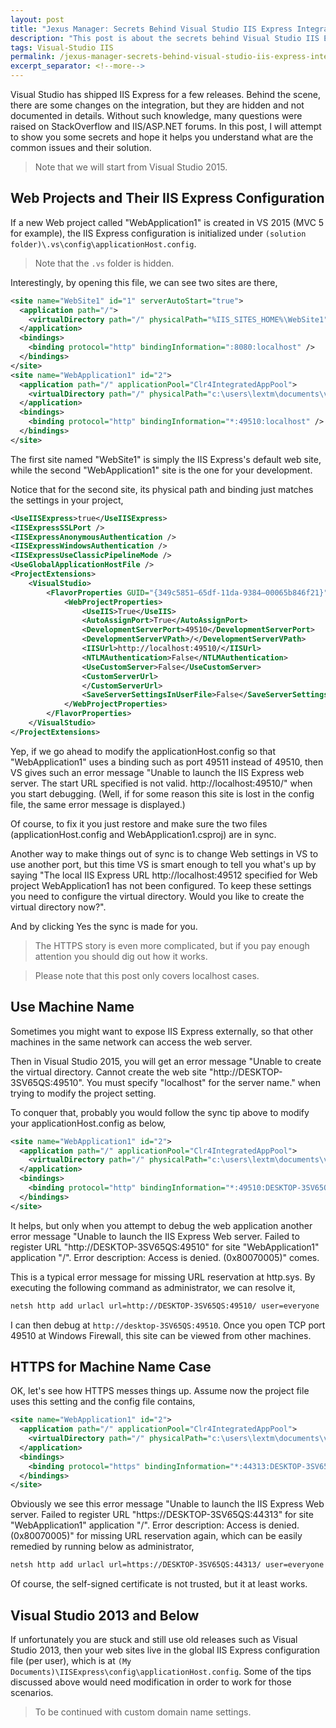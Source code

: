 ```yaml
---
layout: post
title: "Jexus Manager: Secrets Behind Visual Studio IIS Express Integration"
description: "This post is about the secrets behind Visual Studio IIS Express integration, and how it can help you troubleshoot IIS Express issues."
tags: Visual-Studio IIS
permalink: /jexus-manager-secrets-behind-visual-studio-iis-express-integration-834f88c8e8b
excerpt_separator: <!--more-->
---
```

Visual Studio has shipped IIS Express for a few releases. Behind the scene, there are some changes on the integration, but they are hidden and not documented in details. Without such knowledge, many questions were raised on StackOverflow and IIS/ASP.NET forums. In this post, I will attempt to show you some secrets and hope it helps you understand what are the common issues and their solution.
<!--more-->

> Note that we will start from Visual Studio 2015.

## Web Projects and Their IIS Express Configuration
If a new Web project called "WebApplication1" is created in VS 2015 (MVC 5 for example), the IIS Express configuration is initialized under `(solution folder)\.vs\config\applicationHost.config`.

> Note that the `.vs` folder is hidden.

Interestingly, by opening this file, we can see two sites are there,

``` xml
<site name="WebSite1" id="1" serverAutoStart="true">
  <application path="/">
    <virtualDirectory path="/" physicalPath="%IIS_SITES_HOME%\WebSite1" />
  </application>
  <bindings>
    <binding protocol="http" bindingInformation=":8080:localhost" />
  </bindings>
</site>
<site name="WebApplication1" id="2">
  <application path="/" applicationPool="Clr4IntegratedAppPool">
    <virtualDirectory path="/" physicalPath="c:\users\lextm\documents\visual studio 2015\Projects\WebApplication1\WebApplication1" />
  </application>
  <bindings>
    <binding protocol="http" bindingInformation="*:49510:localhost" />
  </bindings>
</site>
```

The first site named "WebSite1" is simply the IIS Express's default web site, while the second "WebApplication1" site is the one for your development. 

Notice that for the second site, its physical path and binding just matches the settings in your project,

``` xml
<UseIISExpress>true</UseIISExpress>
<IISExpressSSLPort />
<IISExpressAnonymousAuthentication />
<IISExpressWindowsAuthentication />
<IISExpressUseClassicPipelineMode />
<UseGlobalApplicationHostFile />
<ProjectExtensions>
    <VisualStudio>
        <FlavorProperties GUID="{349c5851–65df-11da-9384–00065b846f21}">
            <WebProjectProperties>
                <UseIIS>True</UseIIS>
                <AutoAssignPort>True</AutoAssignPort>
                <DevelopmentServerPort>49510</DevelopmentServerPort>
                <DevelopmentServerVPath>/</DevelopmentServerVPath>
                <IISUrl>http://localhost:49510/</IISUrl>
                <NTLMAuthentication>False</NTLMAuthentication>
                <UseCustomServer>False</UseCustomServer>
                <CustomServerUrl>
                </CustomServerUrl>
                <SaveServerSettingsInUserFile>False</SaveServerSettingsInUserFile>
            </WebProjectProperties>
        </FlavorProperties>
    </VisualStudio>
</ProjectExtensions>
```

Yep, if we go ahead to modify the applicationHost.config so that "WebApplication1" uses a binding such as port 49511 instead of 49510, then VS gives such an error message "Unable to launch the IIS Express web server. The start URL specified is not valid. http://localhost:49510/" when you start debugging. (Well, if for some reason this site is lost in the config file, the same error message is displayed.)

Of course, to fix it you just restore and make sure the two files (applicationHost.config and WebApplication1.csproj) are in sync.

Another way to make things out of sync is to change Web settings in VS to use another port, but this time VS is smart enough to tell you what's up by saying "The local IIS Express URL http://localhost:49512 specified for Web project WebApplication1 has not been configured. To keep these settings you need to configure the virtual directory. Would you like to create the virtual directory now?".

And by clicking Yes the sync is made for you.

> The HTTPS story is even more complicated, but if you pay enough attention you should dig out how it works.

> Please note that this post only covers localhost cases.

## Use Machine Name
Sometimes you might want to expose IIS Express externally, so that other machines in the same network can access the web server.

Then in Visual Studio 2015, you will get an error message "Unable to create the virtual directory. Cannot create the web site "http://DESKTOP-3SV65QS:49510". You must specify "localhost" for the server name." when trying to modify the project setting.

To conquer that, probably you would follow the sync tip above to modify your applicationHost.config as below,

``` xml
<site name="WebApplication1" id="2">
  <application path="/" applicationPool="Clr4IntegratedAppPool">
    <virtualDirectory path="/" physicalPath="c:\users\lextm\documents\visual studio 2015\Projects\WebApplication1\WebApplication1" />
  </application>
  <bindings>
    <binding protocol="http" bindingInformation="*:49510:DESKTOP-3SV65QS" />
  </bindings>
</site>
```

It helps, but only when you attempt to debug the web application another error message "Unable to launch the IIS Express Web server. Failed to register URL "http://DESKTOP-3SV65QS:49510" for site "WebApplication1" application "/". Error description: Access is denied. (0x80070005)" comes.

This is a typical error message for missing URL reservation at http.sys. By executing the following command as administrator, we can resolve it,

``` bash
netsh http add urlacl url=http://DESKTOP-3SV65QS:49510/ user=everyone
```

I can then debug at `http://desktop-3SV65QS:49510`. Once you open TCP port 49510 at Windows Firewall, this site can be viewed from other machines.

## HTTPS for Machine Name Case
OK, let's see how HTTPS messes things up. Assume now the project file uses this setting and the config file contains,

``` xml
<site name="WebApplication1" id="2">
  <application path="/" applicationPool="Clr4IntegratedAppPool">
    <virtualDirectory path="/" physicalPath="c:\users\lextm\documents\visual studio 2015\Projects\WebApplication1\WebApplication1" />
  </application>
  <bindings>
    <binding protocol="https" bindingInformation="*:44313:DESKTOP-3SV65QS" />
  </bindings>
</site>
```

Obviously we see this error message "Unable to launch the IIS Express Web server. Failed to register URL "https://DESKTOP-3SV65QS:44313" for site "WebApplication1" application "/". Error description: Access is denied. (0x80070005)" for missing URL reservation again, which can be easily remedied by running below as administrator,

``` bash
netsh http add urlacl url=https://DESKTOP-3SV65QS:44313/ user=everyone
```

Of course, the self-signed certificate is not trusted, but it at least works.

## Visual Studio 2013 and Below
If unfortunately you are stuck and still use old releases such as Visual Studio 2013, then your web sites live in the global IIS Express configuration file (per user), which is at `(My Documents)\IISExpress\config\applicationHost.config`. Some of the tips discussed above would need modification in order to work for those scenarios.

> To be continued with custom domain name settings.
